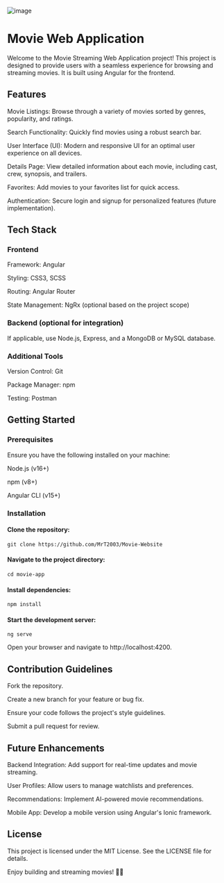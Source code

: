 ![image](https://github.com/user-attachments/assets/14e75c7a-eb15-4a6f-9817-fe36bceebc9f)

# Movie Web Application

Welcome to the Movie Streaming Web Application project! This project is designed to provide users with a seamless experience for browsing and streaming movies. It is built using Angular for the frontend.

## Features

Movie Listings: Browse through a variety of movies sorted by genres, popularity, and ratings.

Search Functionality: Quickly find movies using a robust search bar.

User Interface (UI): Modern and responsive UI for an optimal user experience on all devices.

Details Page: View detailed information about each movie, including cast, crew, synopsis, and trailers.

Favorites: Add movies to your favorites list for quick access.

Authentication: Secure login and signup for personalized features (future implementation).

## Tech Stack

### Frontend

Framework: Angular

Styling: CSS3, SCSS

Routing: Angular Router

State Management: NgRx (optional based on the project scope)

### Backend (optional for integration)

If applicable, use Node.js, Express, and a MongoDB or MySQL database.

### Additional Tools

Version Control: Git

Package Manager: npm

Testing: Postman

## Getting Started

### Prerequisites

Ensure you have the following installed on your machine:

Node.js (v16+)

npm (v8+)

Angular CLI (v15+)

### Installation

#### Clone the repository: 
    git clone https://github.com/MrT2003/Movie-Website

#### Navigate to the project directory: 
    cd movie-app

#### Install dependencies: 
    npm install

#### Start the development server: 
    ng serve

Open your browser and navigate to http://localhost:4200.


## Contribution Guidelines

Fork the repository.

Create a new branch for your feature or bug fix.

Ensure your code follows the project's style guidelines.

Submit a pull request for review.

## Future Enhancements

Backend Integration: Add support for real-time updates and movie streaming.

User Profiles: Allow users to manage watchlists and preferences.

Recommendations: Implement AI-powered movie recommendations.

Mobile App: Develop a mobile version using Angular's Ionic framework.

## License

This project is licensed under the MIT License. See the LICENSE file for details.

Enjoy building and streaming movies! 🎥🍿

